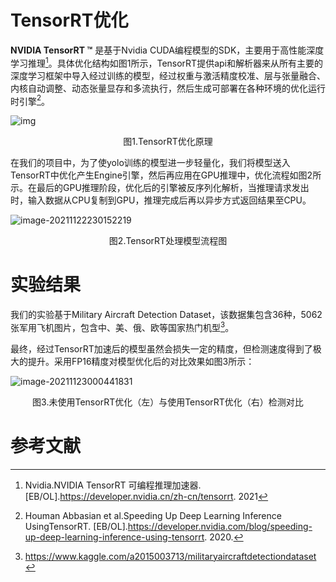 # TensorRT优化

**NVIDIA TensorRT ™** 是基于Nvidia CUDA编程模型的SDK，主要用于高性能深度学习推理[^1]。具体优化结构如图1所示，TensorRT提供api和解析器来从所有主要的深度学习框架中导入经过训练的模型，经过权重与激活精度校准、层与张量融合、内核自动调整、动态张量显存和多流执行，然后生成可部署在各种环境的优化运行时引擎[^2]。

![img](https://developer.nvidia.cn/sites/default/files/akamai/deeplearning/tensorrt/trt-info.png)

<center>图1.TensorRT优化原理</center>

在我们的项目中，为了使yolo训练的模型进一步轻量化，我们将模型送入TensorRT中优化产生Engine引擎，然后再应用在GPU推理中，优化流程如图2所示。在最后的GPU推理阶段，优化后的引擎被反序列化解析，当推理请求发出时，输入数据从CPU复制到GPU，推理完成后再以异步方式返回结果至CPU。


![image-20211122230152219](C:\Users\Administrator\AppData\Roaming\Typora\typora-user-images\image-20211122230152219.png)

<center>图2.TensorRT处理模型流程图</center>

# 实验结果

我们的实验基于Military Aircraft Detection Dataset，该数据集包含36种，5062张军用飞机图片，包含中、美、俄、欧等国家热门机型[^3]。

最终，经过TensorRT加速后的模型虽然会损失一定的精度，但检测速度得到了极大的提升。采用FP16精度对模型优化后的对比效果如图3所示：

![image-20211123000441831](C:\Users\Administrator\AppData\Roaming\Typora\typora-user-images\image-20211123000441831.png)

<center>图3.未使用TensorRT优化（左）与使用TensorRT优化（右）检测对比</center>

















# 参考文献

[^1]:Nvidia.NVIDIA TensorRT 可编程推理加速器. [EB/OL].https://developer.nvidia.cn/zh-cn/tensorrt. 2021
[^2]: Houman Abbasian et al.Speeding Up Deep Learning Inference UsingTensorRT. [EB/OL].https://developer.nvidia.com/blog/speeding-up-deep-learning-inference-using-tensorrt. 2020.
[^3]: https://www.kaggle.com/a2015003713/militaryaircraftdetectiondataset

